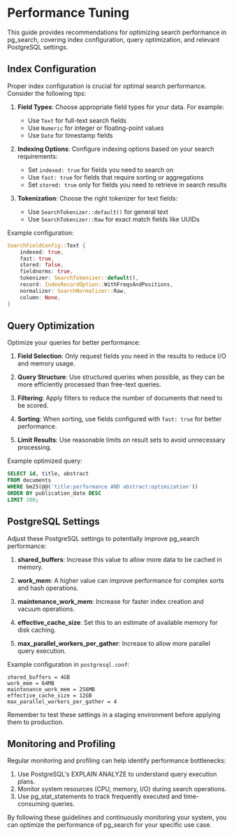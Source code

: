 # Performance Tuning

This guide provides recommendations for optimizing search performance in pg_search, covering index configuration, query optimization, and relevant PostgreSQL settings.

## Index Configuration

Proper index configuration is crucial for optimal search performance. Consider the following tips:

1. **Field Types**: Choose appropriate field types for your data. For example:
   - Use `Text` for full-text search fields
   - Use `Numeric` for integer or floating-point values
   - Use `Date` for timestamp fields

2. **Indexing Options**: Configure indexing options based on your search requirements:
   - Set `indexed: true` for fields you need to search on
   - Use `fast: true` for fields that require sorting or aggregations
   - Set `stored: true` only for fields you need to retrieve in search results

3. **Tokenization**: Choose the right tokenizer for text fields:
   - Use `SearchTokenizer::default()` for general text
   - Use `SearchTokenizer::Raw` for exact match fields like UUIDs

Example configuration:

```rust
SearchFieldConfig::Text {
    indexed: true,
    fast: true,
    stored: false,
    fieldnorms: true,
    tokenizer: SearchTokenizer::default(),
    record: IndexRecordOption::WithFreqsAndPositions,
    normalizer: SearchNormalizer::Raw,
    column: None,
}
```

## Query Optimization

Optimize your queries for better performance:

1. **Field Selection**: Only request fields you need in the results to reduce I/O and memory usage.

2. **Query Structure**: Use structured queries when possible, as they can be more efficiently processed than free-text queries.

3. **Filtering**: Apply filters to reduce the number of documents that need to be scored.

4. **Sorting**: When sorting, use fields configured with `fast: true` for better performance.

5. **Limit Results**: Use reasonable limits on result sets to avoid unnecessary processing.

Example optimized query:

```sql
SELECT id, title, abstract
FROM documents
WHERE bm25(@@('title:performance AND abstract:optimization'))
ORDER BY publication_date DESC
LIMIT 100;
```

## PostgreSQL Settings

Adjust these PostgreSQL settings to potentially improve pg_search performance:

1. **shared_buffers**: Increase this value to allow more data to be cached in memory.

2. **work_mem**: A higher value can improve performance for complex sorts and hash operations.

3. **maintenance_work_mem**: Increase for faster index creation and vacuum operations.

4. **effective_cache_size**: Set this to an estimate of available memory for disk caching.

5. **max_parallel_workers_per_gather**: Increase to allow more parallel query execution.

Example configuration in `postgresql.conf`:

```
shared_buffers = 4GB
work_mem = 64MB
maintenance_work_mem = 256MB
effective_cache_size = 12GB
max_parallel_workers_per_gather = 4
```

Remember to test these settings in a staging environment before applying them to production.

## Monitoring and Profiling

Regular monitoring and profiling can help identify performance bottlenecks:

1. Use PostgreSQL's EXPLAIN ANALYZE to understand query execution plans.
2. Monitor system resources (CPU, memory, I/O) during search operations.
3. Use pg_stat_statements to track frequently executed and time-consuming queries.

By following these guidelines and continuously monitoring your system, you can optimize the performance of pg_search for your specific use case.